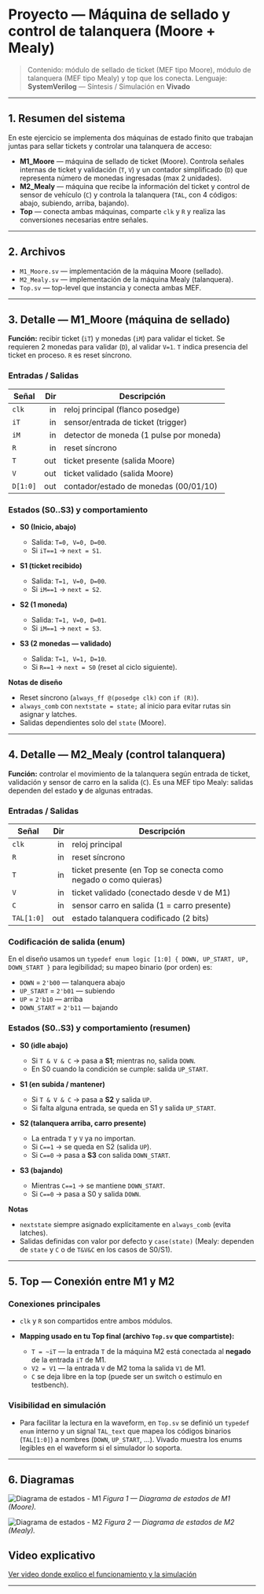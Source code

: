 # Proyecto — Máquina de sellado y control de talanquera (Moore + Mealy)

> Contenido: módulo de sellado de ticket (MEF tipo Moore), módulo de talanquera (MEF tipo Mealy) y top que los conecta.
> Lenguaje: **SystemVerilog** — Síntesis / Simulación en **Vivado**

---

## 1. Resumen del sistema

En este ejercicio se implementa dos máquinas de estado finito que trabajan juntas para sellar tickets y controlar una talanquera de acceso:

* **M1\_Moore** — máquina de sellado de ticket (Moore). Controla señales internas de ticket y validación (`T`, `V`) y un contador simplificado (`D`) que representa número de monedas ingresadas (max 2 unidades).
* **M2\_Mealy** — máquina que recibe la información del ticket y control de sensor de vehículo (`C`) y controla la talanquera (`TAL`, con 4 códigos: abajo, subiendo, arriba, bajando).
* **Top** — conecta ambas máquinas, comparte `clk` y `R` y realiza las conversiones necesarias entre señales.

---

## 2. Archivos

* `M1_Moore.sv` — implementación de la máquina Moore (sellado).
* `M2_Mealy.sv` — implementación de la máquina Mealy (talanquera).
* `Top.sv` — top-level que instancia y conecta ambas MEF.

---

## 3. Detalle — M1\_Moore (máquina de sellado)

**Función:** recibir ticket (`iT`) y monedas (`iM`) para validar el ticket. Se requieren 2 monedas para validar (`D`), al validar `V=1`. `T` indica presencia del ticket en proceso. `R` es reset síncrono.

### Entradas / Salidas

| Señal    | Dir | Descripción                             |
| -------- | --: | --------------------------------------- |
| `clk`    |  in | reloj principal (flanco posedge)        |
| `iT`     |  in | sensor/entrada de ticket (trigger)      |
| `iM`     |  in | detector de moneda (1 pulse por moneda) |
| `R`      |  in | reset síncrono                          |
| `T`      | out | ticket presente (salida Moore)          |
| `V`      | out | ticket validado (salida Moore)          |
| `D[1:0]` | out | contador/estado de monedas (00/01/10)   |

### Estados (S0..S3) y comportamiento

* **S0 (Inicio, abajo)**

  * Salida: `T=0, V=0, D=00`.
  * Si `iT==1` → `next = S1`.
* **S1 (ticket recibido)**

  * Salida: `T=1, V=0, D=00`.
  * Si `iM==1` → `next = S2`.
* **S2 (1 moneda)**

  * Salida: `T=1, V=0, D=01`.
  * Si `iM==1` → `next = S3`.
* **S3 (2 monedas — validado)**

  * Salida: `T=1, V=1, D=10`.
  * Si `R==1` → `next = S0` (reset al ciclo siguiente).

**Notas de diseño**

* Reset síncrono (`always_ff @(posedge clk)` con `if (R)`).
* `always_comb` con `nextstate = state;` al inicio para evitar rutas sin asignar y latches.
* Salidas dependientes solo del `state` (Moore).

---

## 4. Detalle — M2\_Mealy (control talanquera)

**Función:** controlar el movimiento de la talanquera según entrada de ticket, validación y sensor de carro en la salida (`C`). Es una MEF tipo Mealy: salidas dependen del estado **y** de algunas entradas.

### Entradas / Salidas

| Señal      | Dir | Descripción                                                    |
| ---------- | --: | -------------------------------------------------------------- |
| `clk`      |  in | reloj principal                                                |
| `R`        |  in | reset síncrono                                                 |
| `T`        |  in | ticket presente (en Top se conecta como negado o como quieras) |
| `V`        |  in | ticket validado (conectado desde `V` de M1)                    |
| `C`        |  in | sensor carro en salida (1 = carro presente)                    |
| `TAL[1:0]` | out | estado talanquera codificado (2 bits)                          |

### Codificación de salida (enum)

En el diseño usamos un `typedef enum logic [1:0] { DOWN, UP_START, UP, DOWN_START }` para legibilidad; su mapeo binario (por orden) es:

* `DOWN` = `2'b00` — talanquera abajo
* `UP_START` = `2'b01` — subiendo
* `UP` = `2'b10` — arriba
* `DOWN_START` = `2'b11` — bajando

### Estados (S0..S3) y comportamiento (resumen)

* **S0 (idle abajo)**

  * Si `T & V & C` → pasa a **S1**; mientras no, salida `DOWN`.
  * En S0 cuando la condición se cumple: salida `UP_START`.
* **S1 (en subida / mantener)**

  * Si `T & V & C` → pasa a **S2** y salida `UP`.
  * Si falta alguna entrada, se queda en S1 y salida `UP_START`.
* **S2 (talanquera arriba, carro presente)**

  * La entrada `T` y `V` ya no importan.
  * Si `C==1` → se queda en S2 (salida `UP`).
  * Si `C==0` → pasa a **S3** con salida `DOWN_START`.
* **S3 (bajando)**

  * Mientras `C==1` → se mantiene `DOWN_START`.
  * Si `C==0` → pasa a S0 y salida `DOWN`.

**Notas**

* `nextstate` siempre asignado explícitamente en `always_comb` (evita latches).
* Salidas definidas con valor por defecto y `case(state)` (Mealy: dependen de `state` y `C` o de `T&V&C` en los casos de S0/S1).

---

## 5. Top — Conexión entre M1 y M2

### Conexiones principales

* `clk` y `R` son compartidos entre ambos módulos.
* **Mapping usado en tu Top final (archivo `Top.sv` que compartiste):**

  * `T = ~iT` — la entrada `T` de la máquina M2 está conectada al **negado** de la entrada `iT` de M1.
  * `V2 = V1` — la entrada `V` de M2 toma la salida `V1` de M1.
  * `C` se deja libre en la top (puede ser un switch o estímulo en testbench).


### Visibilidad en simulación

* Para facilitar la lectura en la waveform, en `Top.sv` se definió un `typedef enum` interno y un signal `TAL_text` que mapea los códigos binarios (`TAL[1:0]`) a nombres (`DOWN`, `UP_START`, ...). Vivado muestra los enums legibles en el waveform si el simulador lo soporta.

---

## 6. Diagramas

![Diagrama de estados - M1](images/diagramaMEF1.png)
*Figura 1 — Diagrama de estados de M1 (Moore).*

![Diagrama de estados - M2](images/diagramaMEF2.png)
*Figura 2 — Diagrama de estados de M2 (Mealy).*

## Video explicativo
[Ver video donde explico el funcionamiento y la simulación](https://youtu.be/Br5kJR3VgAM)

---
